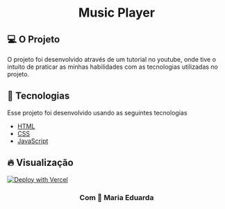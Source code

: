 <h1 align="center">
Music Player
</h1>

## 💻 O Projeto

O projeto foi desenvolvido através de um tutorial no youtube, onde tive o intuito de praticar as minhas habilidades com as tecnologias utilizadas no projeto.


## 🧪 Tecnologias 
 
Esse projeto foi desenvolvido usando as seguintes tecnologias


- [HTML](https://developer.mozilla.org/pt-BR/docs/Web/HTML)
- [CSS](https://developer.mozilla.org/pt-BR/docs/Web/CSS)
- [JavaScript](https://developer.mozilla.org/pt-BR/docs/Web/JavaScript)

## 🔥 Visualização

[![Deploy with Vercel](https://vercel.com/button)](https://kaleidoscopic-peony-9703da.netlify.app)

<h3 align="center">
 Com 🖤 Maria Eduarda
</h3>
